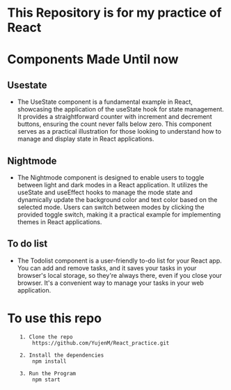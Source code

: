 # This Repository is for my practice of React

# Components Made Until now 
## Usestate
- The UseState component is a fundamental example in React, showcasing the application of the useState hook for state management. It provides a straightforward counter with increment and decrement buttons, ensuring the count never falls below zero. This component serves as a practical illustration for those looking to understand how to manage and display state in React applications.
## Nightmode
- The Nightmode component is designed to enable users to toggle between light and dark modes in a React application. It utilizes the useState and useEffect hooks to manage the mode state and dynamically update the background color and text color based on the selected mode. Users can switch between modes by clicking the provided toggle switch, making it a practical example for implementing themes in React applications.
## To do list
- The Todolist component is a user-friendly to-do list for your React app. You can add and remove tasks, and it saves your tasks in your browser's local storage, so they're always there, even if you close your browser. It's a convenient way to manage your tasks in your web application.


# To use this repo
```
    1. Clone the repo  
        https://github.com/YujenM/React_practice.git
```

```
    2. Install the dependencies
        npm install
```    

```
    3. Run the Program
        npm start
```    


